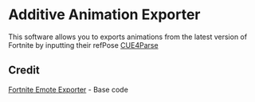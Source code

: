 # Additive Animation Exporter
This software allows you to exports animations from the latest version of Fortnite by inputting their refPose [CUE4Parse](https://github.com/FabianFG/CUE4Parse)

## Credit
[Fortnite Emote Exporter](https://github.com/0xkaede/FortniteEmoteExporter/tree/main) - Base code
